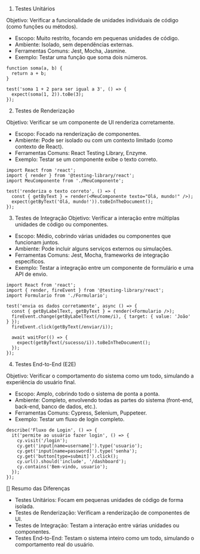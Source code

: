 1. Testes Unitários

Objetivo: Verificar a funcionalidade de unidades individuais de código (como funções ou métodos).

- Escopo: Muito restrito, focando em pequenas unidades de código.
- Ambiente: Isolado, sem dependências externas.
- Ferramentas Comuns: Jest, Mocha, Jasmine.
- Exemplo: Testar uma função que soma dois números.

```
function soma(a, b) {
  return a + b;
}

test('soma 1 + 2 para ser igual a 3', () => {
  expect(soma(1, 2)).toBe(3);
});
```

2. Testes de Renderização

Objetivo: Verificar se um componente de UI renderiza corretamente.

- Escopo: Focado na renderização de componentes.
- Ambiente: Pode ser isolado ou com um contexto limitado (como contexto de React).
- Ferramentas Comuns: React Testing Library, Enzyme.
- Exemplo: Testar se um componente exibe o texto correto.

```
import React from 'react';
import { render } from '@testing-library/react';
import MeuComponente from './MeuComponente';

test('renderiza o texto correto', () => {
  const { getByText } = render(<MeuComponente texto="Olá, mundo!" />);
  expect(getByText('Olá, mundo!')).toBeInTheDocument();
});
```

3. Testes de Integração
Objetivo: Verificar a interação entre múltiplas unidades de código ou componentes.

- Escopo: Médio, cobrindo várias unidades ou componentes que funcionam juntos.
- Ambiente: Pode incluir alguns serviços externos ou simulações.
- Ferramentas Comuns: Jest, Mocha, frameworks de integração específicos.
- Exemplo: Testar a integração entre um componente de formulário e uma API de envio.

```
import React from 'react';
import { render, fireEvent } from '@testing-library/react';
import Formulario from './Formulario';

test('envia os dados corretamente', async () => {
  const { getByLabelText, getByText } = render(<Formulario />);
  fireEvent.change(getByLabelText(/nome/i), { target: { value: 'João' } });
  fireEvent.click(getByText(/enviar/i));

  await waitFor(() => {
    expect(getByText(/sucesso/i)).toBeInTheDocument();
  });
});
```

4. Testes End-to-End (E2E)

Objetivo: Verificar o comportamento do sistema como um todo, simulando a experiência do usuário final.

- Escopo: Amplo, cobrindo todo o sistema de ponta a ponta.
- Ambiente: Completo, envolvendo todas as partes do sistema (front-end, back-end, banco de dados, etc.).
- Ferramentas Comuns: Cypress, Selenium, Puppeteer.
- Exemplo: Testar um fluxo de login completo.

```
describe('Fluxo de Login', () => {
  it('permite ao usuário fazer login', () => {
    cy.visit('/login');
    cy.get('input[name=username]').type('usuario');
    cy.get('input[name=password]').type('senha');
    cy.get('button[type=submit]').click();
    cy.url().should('include', '/dashboard');
    cy.contains('Bem-vindo, usuario');
  });
});
```

[] Resumo das Diferenças
- Testes Unitários: Focam em pequenas unidades de código de forma isolada.
- Testes de Renderização: Verificam a renderização de componentes de UI.
- Testes de Integração: Testam a interação entre várias unidades ou componentes.
- Testes End-to-End: Testam o sistema inteiro como um todo, simulando o comportamento real do usuário.
